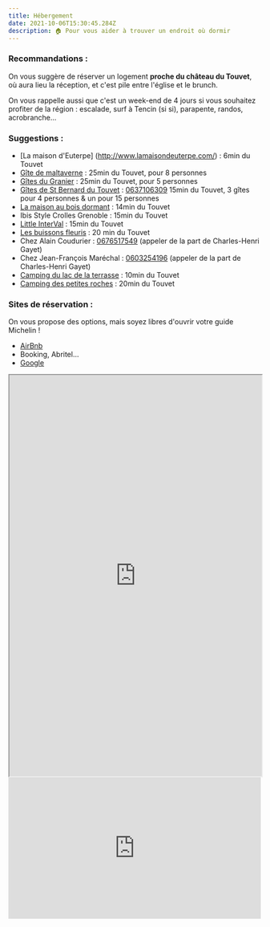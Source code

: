 ```yaml
---
title: Hébergement
date: 2021-10-06T15:30:45.284Z
description: 🏠 Pour vous aider à trouver un endroit où dormir
---
```

### Recommandations :

On vous suggère de réserver un logement **proche du château du Touvet**, où aura lieu la réception, et c'est pile entre l'église et le brunch.

On vous rappelle aussi que c'est un week-end de 4 jours si vous souhaitez profiter de la région : escalade, surf à Tencin (si si), parapente, randos, acrobranche...

### Suggestions :

* [La maison d'Euterpe] (http://www.lamaisondeuterpe.com/) : 6min du Touvet
* [Gîte de maltaverne](https://www.gites-de-france-savoie.com/Hebergements/gite/gite-de-maltaverne-73G151117.html) : 25min du Touvet, pour 8 personnes
* [Gîtes du Granier](https://www.gites-de-france-savoie.com/Hebergements/gite/gite-du-granier-73G17105.html) : 25min du Touvet, pour 5 personnes
* [Gîtes de St Bernard du Touvet](http://www.saintbernarddutouvet.fr/) : <a href="tel:0637106309">0637106309</a> 15min du Touvet, 3 gîtes pour 4 personnes & un pour 15 personnes
* [La maison au bois dormant](https://www.gites.fr/gites_cosy-la-maison-au-bois-dormant_barraux_h1888634.htm) : 14min du Touvet
* Ibis Style Crolles Grenoble : 15min du Touvet
* [Little InterVal](https://www.little-interval.com/) : 15min du Touvet
* [Les buissons fleuris](https://chalets-chartreuse.com/) : 20 min du Touvet
* Chez Alain Coudurier : <a href="tel:0676517549">0676517549</a> (appeler de la part de Charles-Henri Gayet)
* Chez Jean-François Maréchal : <a href="tel:0603254196">0603254196</a>  (appeler de la part de Charles-Henri Gayet)
* [Camping du lac de la terrasse](https://campinglacdelaterrasse.com/) : 10min du Touvet
* [Camping des petites roches](https://www.camping-petites-roches.fr/tourisme/camping-municipal/) : 20min du Touvet

### Sites de réservation :

On vous propose des options, mais soyez libres d'ouvrir votre guide Michelin !

* [AirBnb](https://www.airbnb.com/s/Le-Touvet/homes?tab_id=home_tab&refinement_paths%5B%5D=%2Fhomes&flexible_trip_dates%5B%5D=november&flexible_trip_dates%5B%5D=october&flexible_trip_lengths%5B%5D=weekend_trip&date_picker_type=calendar&query=Le%20Touvet&place_id=ChIJ_94RuBJRikcREGW-5CqrCAQ&checkin=2022-07-15&checkout=2022-07-17&adults=1&source=structured_search_input_header&search_type=autocomplete_click)
* Booking, Abritel...
* [Google](https://www.google.com/search?q=hotel+touvet++15+juillet+&igu=1&ei=ncRdYa2RJeuTlwSYzZuIAQ&ved=0ahUKEwjt0_fKkLbzAhXryYUKHZjmBhEQ4dUDCA4&uact=5&oq=hotel+touvet++15+juillet+&gs_lcp=Cgdnd3Mtd2l6EAMyBQghEKABOgcIABBHELADSgQIQRgAUKsOWKsOYJYWaAFwAngAgAGwAYgBsAGSAQMwLjGYAQCgAQHIAQLAAQE&sclient=gws-wiz)

<iframe src="https://www.google.com/search?q=hotel+touvet++15+juillet+&igu=1&ei=ncRdYa2RJeuTlwSYzZuIAQ&ved=0ahUKEwjt0_fKkLbzAhXryYUKHZjmBhEQ4dUDCA4&uact=5&oq=hotel+touvet++15+juillet+&gs_lcp=Cgdnd3Mtd2l6EAMyBQghEKABOgcIABBHELADSgQIQRgAUKsOWKsOYJYWaAFwAngAgAGwAYgBsAGSAQMwLjGYAQCgAQHIAQLAAQE&sclient=gws-wiz" class="min-w-full" width="100%" height="800px"></iframe>

<div style="width:100%;height:0;padding-bottom:56%;position:relative;"><iframe src="https://giphy.com/embed/4hjFPpu5ZTTvG" width="100%" height="100%" style="position:absolute" frameBorder="0" class="giphy-embed" allowFullScreen></iframe></div><p><a href="https://giphy.com/gifs/IcGkqdUmYLFGE"></a></p>